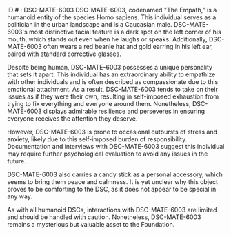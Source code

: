 ID # : DSC-MATE-6003
DSC-MATE-6003, codenamed "The Empath," is a humanoid entity of the species Homo sapiens. This individual serves as a politician in the urban landscape and is a Caucasian male. DSC-MATE-6003's most distinctive facial feature is a dark spot on the left corner of his mouth, which stands out even when he laughs or speaks. Additionally, DSC-MATE-6003 often wears a red beanie hat and gold earring in his left ear, paired with standard corrective glasses.

Despite being human, DSC-MATE-6003 possesses a unique personality that sets it apart. This individual has an extraordinary ability to empathize with other individuals and is often described as compassionate due to this emotional attachment. As a result, DSC-MATE-6003 tends to take on their issues as if they were their own, resulting in self-imposed exhaustion from trying to fix everything and everyone around them. Nonetheless, DSC-MATE-6003 displays admirable resilience and perseveres in ensuring everyone receives the attention they deserve.

However, DSC-MATE-6003 is prone to occasional outbursts of stress and anxiety, likely due to this self-imposed burden of responsibility. Documentation and interviews with DSC-MATE-6003 suggest this individual may require further psychological evaluation to avoid any issues in the future.

DSC-MATE-6003 also carries a candy stick as a personal accessory, which seems to bring them peace and calmness. It is yet unclear why this object proves to be comforting to the DSC, as it does not appear to be special in any way.

As with all humanoid DSCs, interactions with DSC-MATE-6003 are limited and should be handled with caution. Nonetheless, DSC-MATE-6003 remains a mysterious but valuable asset to the Foundation.
